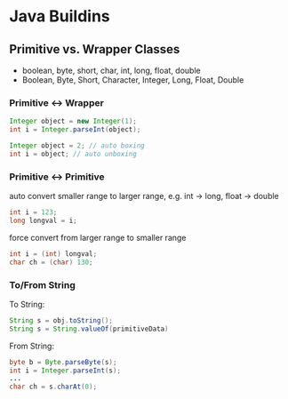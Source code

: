 # Java Buildins 

## Primitive vs. Wrapper Classes

- boolean, byte, short, char, int, long, float, double
- Boolean, Byte, Short, Character, Integer, Long, Float, Double

### Primitive <-> Wrapper

```java
Integer object = new Integer(1);
int i = Integer.parseInt(object);

Integer object = 2; // auto boxing
int i = object; // auto unboxing
```

### Primitive <-> Primitive

auto convert smaller range to larger range, e.g. int -> long, float -> double
```java
int i = 123;
long longval = i;
```

force convert from larger range to smaller range
```java
int i = (int) longval;
char ch = (char) 130;
```

### To/From String

To String:
```java
String s = obj.toString();
String s = String.valueOf(primitiveData)
```

From String:
```java
byte b = Byte.parseByte(s);
int i = Integer.parseInt(s);
...
char ch = s.charAt(0);
```